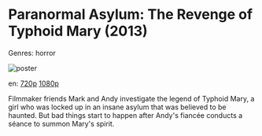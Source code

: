 # Paranormal Asylum: The Revenge of Typhoid Mary (2013)

Genres: horror

![poster](http://image.tmdb.org/t/p/w500/se5D5veLN9PnuS6Cp9mWxwFdeAT.jpg)

en:
  [720p](magnet:?xt=urn:btih:BEB8FD95FD2091AEB7D3E4B739907CDB829D6E6E&tr=udp://glotorrents.pw:6969/announce&tr=udp://tracker.opentrackr.org:1337/announce&tr=udp://torrent.gresille.org:80/announce&tr=udp://tracker.openbittorrent.com:80&tr=udp://tracker.coppersurfer.tk:6969&tr=udp://tracker.leechers-paradise.org:6969&tr=udp://p4p.arenabg.ch:1337&tr=udp://tracker.internetwarriors.net:1337)
  [1080p](magnet:?xt=urn:btih:9002BD7325164A41DC4D8447B583245AE673E9E4&tr=udp://glotorrents.pw:6969/announce&tr=udp://tracker.opentrackr.org:1337/announce&tr=udp://torrent.gresille.org:80/announce&tr=udp://tracker.openbittorrent.com:80&tr=udp://tracker.coppersurfer.tk:6969&tr=udp://tracker.leechers-paradise.org:6969&tr=udp://p4p.arenabg.ch:1337&tr=udp://tracker.internetwarriors.net:1337)
  


Filmmaker friends Mark and Andy investigate the legend of Typhoid Mary, a girl who was locked up in an insane asylum that was believed to be haunted. But bad things start to happen after Andy's fiancée conducts a séance to summon Mary's spirit.
